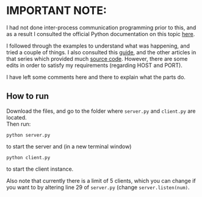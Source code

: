 # IMPORTANT NOTE:
I had not done inter-process communication programming prior to this, and as a result
I consulted the official Python documentation on this topic [here](https://docs.python.org/3/library/socket.html#socket-objects).  

I followed through the examples to understand what was happening, and tried a couple of things.
I also consulted this [guide](https://www.geeksforgeeks.org/computer-networks-set-1/g/), and the
other articles in that series which provided much [source code](https://www.geeksforgeeks.org/simple-chat-room-using-python/). However, there are some edits in order
to satisfy my requirements (regarding HOST and PORT). 

I have left some comments here and there to explain what the parts do.

## How to run
Download the files, and go to the folder where ```server.py``` and ```client.py``` are located.  
Then run:  
```
python server.py
```  
to start the server and (in a new terminal window)  
```
python client.py
```  
to start the client instance.

Also note that currently there is a limit of 5 clients, which you can change if you want to by altering line 29 of ```server.py``` (change ```server.listen(num)```.